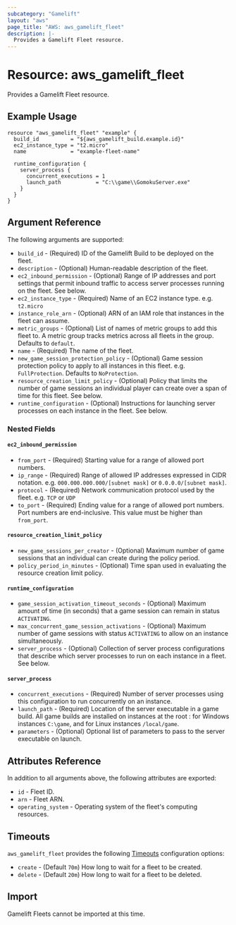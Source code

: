 ```yaml
---
subcategory: "Gamelift"
layout: "aws"
page_title: "AWS: aws_gamelift_fleet"
description: |-
  Provides a Gamelift Fleet resource.
---
```


# Resource: aws_gamelift_fleet

Provides a Gamelift Fleet resource.

## Example Usage

```hcl
resource "aws_gamelift_fleet" "example" {
  build_id          = "${aws_gamelift_build.example.id}"
  ec2_instance_type = "t2.micro"
  name              = "example-fleet-name"

  runtime_configuration {
    server_process {
      concurrent_executions = 1
      launch_path           = "C:\\game\\GomokuServer.exe"
    }
  }
}
```

## Argument Reference

The following arguments are supported:

* `build_id` - (Required) ID of the Gamelift Build to be deployed on the fleet.
* `description` - (Optional) Human-readable description of the fleet.
* `ec2_inbound_permission` - (Optional) Range of IP addresses and port settings that permit inbound traffic to access server processes running on the fleet. See below.
* `ec2_instance_type` - (Required) Name of an EC2 instance type. e.g. `t2.micro`
* `instance_role_arn` - (Optional) ARN of an IAM role that instances in the fleet can assume.
* `metric_groups` - (Optional) List of names of metric groups to add this fleet to. A metric group tracks metrics across all fleets in the group. Defaults to `default`.
* `name` - (Required) The name of the fleet.
* `new_game_session_protection_policy` - (Optional) Game session protection policy to apply to all instances in this fleet. e.g. `FullProtection`. Defaults to `NoProtection`.
* `resource_creation_limit_policy` - (Optional) Policy that limits the number of game sessions an individual player can create over a span of time for this fleet. See below.
* `runtime_configuration` - (Optional) Instructions for launching server processes on each instance in the fleet. See below.

### Nested Fields

#### `ec2_inbound_permission`

* `from_port` - (Required) Starting value for a range of allowed port numbers.
* `ip_range` - (Required) Range of allowed IP addresses expressed in CIDR notation. e.g. `000.000.000.000/[subnet mask]` or `0.0.0.0/[subnet mask]`.
* `protocol` - (Required) Network communication protocol used by the fleet. e.g. `TCP` or `UDP`
* `to_port` - (Required) Ending value for a range of allowed port numbers. Port numbers are end-inclusive. This value must be higher than `from_port`.

#### `resource_creation_limit_policy`

* `new_game_sessions_per_creator` - (Optional) Maximum number of game sessions that an individual can create during the policy period.
* `policy_period_in_minutes` - (Optional) Time span used in evaluating the resource creation limit policy.

#### `runtime_configuration`

* `game_session_activation_timeout_seconds` - (Optional) Maximum amount of time (in seconds) that a game session can remain in status `ACTIVATING`.
* `max_concurrent_game_session_activations` - (Optional) Maximum number of game sessions with status `ACTIVATING` to allow on an instance simultaneously. 
* `server_process` - (Optional) Collection of server process configurations that describe which server processes to run on each instance in a fleet. See below.

#### `server_process`

* `concurrent_executions` - (Required) Number of server processes using this configuration to run concurrently on an instance.
* `launch_path` - (Required) Location of the server executable in a game build. All game builds are installed on instances at the root : for Windows instances `C:\game`, and for Linux instances `/local/game`.
* `parameters` - (Optional) Optional list of parameters to pass to the server executable on launch.

## Attributes Reference

In addition to all arguments above, the following attributes are exported:

* `id` - Fleet ID.
* `arn` - Fleet ARN.
* `operating_system` - Operating system of the fleet's computing resources.

## Timeouts

`aws_gamelift_fleet` provides the following [Timeouts](/docs/configuration/resources.html#timeouts) configuration options:

* `create` - (Default `70m`) How long to wait for a fleet to be created.
* `delete` - (Default `20m`) How long to wait for a fleet to be deleted.

## Import

Gamelift Fleets cannot be imported at this time.
